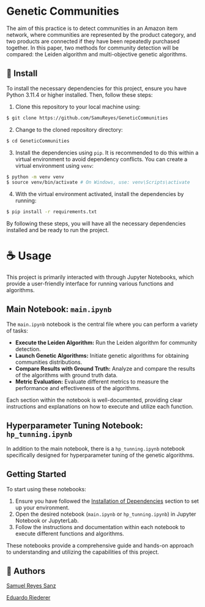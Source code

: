 # Genetic Communities

The aim of this practice is to detect communities in an Amazon item network, where communities are represented by the product category, and two products are connected if they have been repeatedly purchased together. In this paper, two methods for community detection will be compared: the Leiden algorithm and multi-objective genetic algorithms.

## 🚀 Install

To install the necessary dependencies for this project, ensure you have Python 3.11.4 or higher installed. Then, follow these steps:
1. Clone this repository to your local machine using:
```sh
$ git clone https://github.com/SamuReyes/GeneticCommunities
```
2. Change to the cloned repository directory:
```sh
$ cd GeneticCommunities
```
3. Install the dependencies using `pip`. It is recommended to do this within a virtual environment to avoid dependency conflicts. You can create a virtual environment using `venv`:
```sh
$ python -m venv venv
$ source venv/bin/activate # On Windows, use: venv\Scripts\activate
```
4. With the virtual environment activated, install the dependencies by running:
```sh
$ pip install -r requirements.txt
```
By following these steps, you will have all the necessary dependencies installed and be ready to run the project.

# ☕ Usage

This project is primarily interacted with through Jupyter Notebooks, which provide a user-friendly interface for running various functions and algorithms.

## Main Notebook: `main.ipynb`

The `main.ipynb` notebook is the central file where you can perform a variety of tasks:

- **Execute the Leiden Algorithm:** Run the Leiden algorithm for community detection.
- **Launch Genetic Algorithms:** Initiate genetic algorithms for obtaining communities distributions.
- **Compare Results with Ground Truth:** Analyze and compare the results of the algorithms with ground truth data.
- **Metric Evaluation:** Evaluate different metrics to measure the performance and effectiveness of the algorithms.

Each section within the notebook is well-documented, providing clear instructions and explanations on how to execute and utilize each function.

## Hyperparameter Tuning Notebook: `hp_tunning.ipynb`

In addition to the main notebook, there is a `hp_tunning.ipynb` notebook specifically designed for hyperparameter tuning of the genetic algorithms.

## Getting Started

To start using these notebooks:

1. Ensure you have followed the [Installation of Dependencies](#installation-of-dependencies) section to set up your environment.
2. Open the desired notebook (`main.ipynb` or `hp_tunning.ipynb`) in Jupyter Notebook or JupyterLab.
3. Follow the instructions and documentation within each notebook to execute different functions and algorithms.

These notebooks provide a comprehensive guide and hands-on approach to understanding and utilizing the capabilities of this project.



## 🤝 Authors

[Samuel Reyes Sanz](https://github.com/SamuReyes)

[Eduardo Riederer](https://github.com/emriederer)